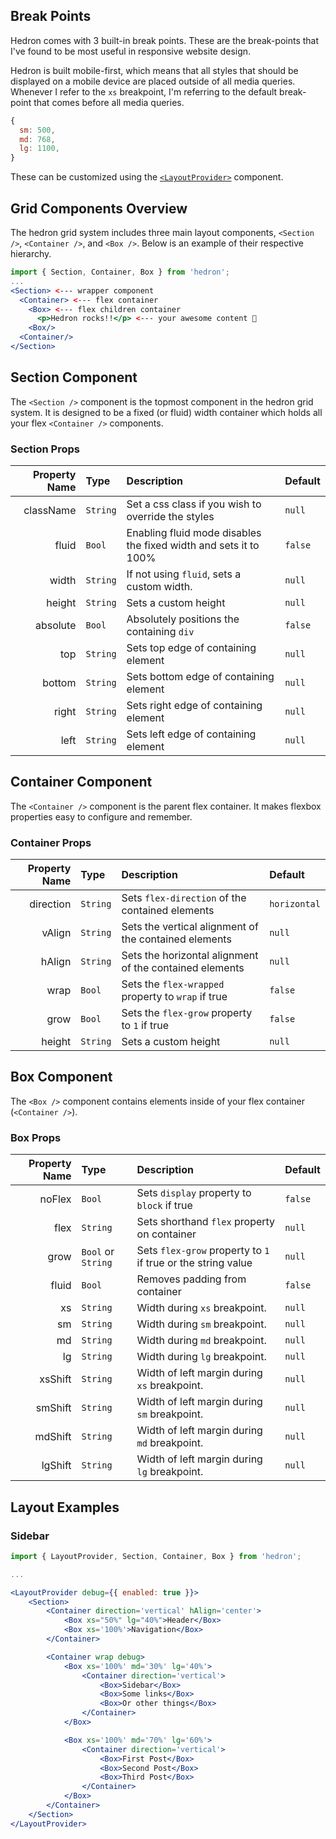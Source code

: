 ## Break Points

Hedron comes with 3 built-in break points. These are the break-points that I've found to be most useful in responsive website design.

Hedron is built mobile-first, which means that all styles that should be displayed on a mobile device are placed outside of all media queries. Whenever I refer to the `xs` breakpoint, I'm referring to the default break-point that comes before all media queries.

``` jsx
{
  sm: 500,
  md: 768,
  lg: 1100,
}
```

These can be customized using the [`<LayoutProvider>`](https://github.com/JSBros/hedron/wiki/BreakPoints) component.

## Grid Components Overview

The hedron grid system includes three main layout components, `<Section />`, `<Container />`, and `<Box />`. Below is an example of their respective hierarchy.

``` jsx
import { Section, Container, Box } from 'hedron';
...
<Section> <--- wrapper component
  <Container> <--- flex container
    <Box> <--- flex children container
      <p>Hedron rocks!!</p> <--- your awesome content 👊
    <Box/>
  <Container/>
</Section>

```

## Section Component

The `<Section />` component is the topmost component in the hedron grid system. It is designed to be a fixed (or fluid) width container which holds all your flex `<Container />` components.

### Section Props

| Property Name | Type     | Description                                                      | Default |
|--------------:|:---------|:-----------------------------------------------------------------|:--------|
|     className | `String` | Set a css class if you wish to override the styles               | `null`  |
|         fluid | `Bool`   | Enabling fluid mode disables the fixed width and sets it to 100% | `false` |
|         width | `String` | If not using `fluid`, sets a custom width.                       | `null`  |
|        height | `String` | Sets a custom height                                             | `null`  |
|      absolute | `Bool`   | Absolutely positions the containing `div`                        | `false` |
|           top | `String` | Sets top edge of containing element                              | `null`  |
|        bottom | `String` | Sets bottom edge of containing element                           | `null`  |
|         right | `String` | Sets right edge of containing element                            | `null`  |
|          left | `String` | Sets left edge of containing element                             | `null`  |


## Container Component

The `<Container />` component is the parent flex container. It makes flexbox properties easy to configure and remember.

### Container Props

| Property Name | Type     | Description                                             | Default      |
|--------------:|:---------|:--------------------------------------------------------|:-------------|
|     direction | `String` | Sets `flex-direction` of the contained elements         | `horizontal` |
|        vAlign | `String` | Sets the vertical alignment of the contained elements   | `null`       |
|        hAlign | `String` | Sets the horizontal alignment of the contained elements | `null`       |
|          wrap | `Bool`   | Sets the `flex-wrapped` property to `wrap` if true      | `false`      |
|          grow | `Bool`   | Sets the `flex-grow` property to `1` if true            | `false`      |
|        height | `String` | Sets a custom height                                    | `null`       |


## Box Component

The `<Box />` component contains elements inside of your flex container (`<Container />`).

### Box Props

| Property Name | Type               | Description                                                  | Default |
|--------------:|:-------------------|:-------------------------------------------------------------|:--------|
|        noFlex | `Bool`             | Sets `display` property to `block` if true                   | `false` |
|          flex | `String`           | Sets shorthand `flex` property on container                  | `null`  |
|          grow | `Bool` or `String` | Sets `flex-grow` property to `1` if true or the string value | `null`  |
|         fluid | `Bool`             | Removes padding from container                               | `false` |
|            xs | `String`           | Width during `xs` breakpoint.                                | `null`  |
|            sm | `String`           | Width during `sm` breakpoint.                                | `null`  |
|            md | `String`           | Width during `md` breakpoint.                                | `null`  |
|            lg | `String`           | Width during `lg` breakpoint.                                | `null`  |
|       xsShift | `String`           | Width of left margin during `xs` breakpoint.                 | `null`  |
|       smShift | `String`           | Width of left margin during `sm` breakpoint.                 | `null`  |
|       mdShift | `String`           | Width of left margin during `md` breakpoint.                 | `null`  |
|       lgShift | `String`           | Width of left margin during `lg` breakpoint.                 | `null`  |

## Layout Examples

### Sidebar

``` jsx
import { LayoutProvider, Section, Container, Box } from 'hedron';

...

<LayoutProvider debug={{ enabled: true }}>
    <Section>
        <Container direction='vertical' hAlign='center'>
            <Box xs="50%" lg="40%">Header</Box>
            <Box xs='100%'>Navigation</Box>
        </Container>

        <Container wrap debug>
            <Box xs='100%' md='30%' lg='40%'>
                <Container direction='vertical'>
                    <Box>Sidebar</Box>
                    <Box>Some links</Box>
                    <Box>Or other things</Box>
                </Container>
            </Box>

            <Box xs='100%' md='70%' lg='60%'>
                <Container direction='vertical'>
                    <Box>First Post</Box>
                    <Box>Second Post</Box>
                    <Box>Third Post</Box>
                </Container>
            </Box>
        </Container>
    </Section>
</LayoutProvider>
```
